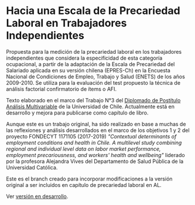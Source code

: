 # Hacia una Escala de la Precariedad Laboral en Trabajadores Independientes

Propuesta para la medición de la precariedad laboral en los trabajadores independientes que considera la especificidad de esta categoría ocupacional, a partir de la adaptación de la Escala de Precariedad del Salariado aplicada en su versión chilena (EPRES-Ch) en la Encuesta Nacional de Condiciones de Empleo, Trabajo y Salud (ENETS) de los años 2009-2010. Se utiliza para la evaluación del test propuesto la técnica de análisis factorial confirmatorio de ítems o AFI. 

Texto elaborado en el marco del Trabajo N°3 del [Diplomado de Postítulo Análisis Multivariable](http://www.facso.uchile.cl/postgrado/123608/diplomado-de-postitulo-analisis-multivariable) de la Universidad de Chile. Actualmente está en desarrollo y mejora para publicarse como capítulo de libro. 

Aunque este es un trabajo original, ha sido realizado en base a muchas de las reflexiones y análisis desarrollados en el marco de los objetivos 1 y 2 del proyecto FONDECYT 1171105 (2017-2019) *"Contextual determinants of employment conditions and health in Chile. A multilevel study combining regional and individual level data on labor market performance, employment precariousness, and workers' health and wellbeing"* liderado por la profesora Alejandra Vives del Departamento de Salud Pública de la Universidad Católica.

Este es el branch creado para incorporar modificaciones a la versión original a ser incluidos en capítulo de precariedad laboral en AL.

Ver [versión en desarrollo](https://nicolasrattor.github.io/Escala_precariedad_informales/). 
